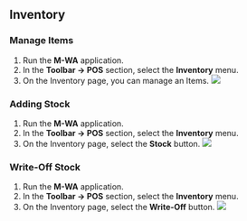 ## Inventory

### Manage Items

1. Run the **M-WA** application.
2. In the **Toolbar → POS** section, select the **Inventory** menu.
3. On the Inventory page, you can manage an Items. <img src="/docs/images/10.jpg"/>

### Adding Stock

1. Run the **M-WA** application.
2. In the **Toolbar → POS** section, select the **Inventory** menu.
3. On the Inventory page, select the **Stock** button. <img src="/docs/images/11.jpg"/>

### Write-Off Stock

1. Run the **M-WA** application.
2. In the **Toolbar → POS** section, select the **Inventory** menu.
3. On the Inventory page, select the **Write-Off** button. <img src="/docs/images/12.jpg"/>